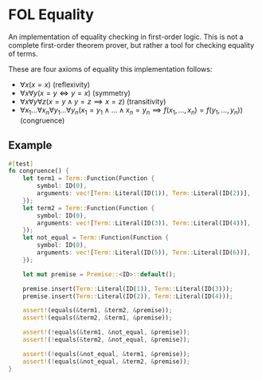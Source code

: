 # FOL Equality

An implementation of equality checking in first-order logic. This is not a complete
first-order theorem prover, but rather a tool for checking equality of terms.

These are four axioms of equality this implementation follows:

- $\forall x (x = x)$ (reflexivity)
- $\forall x \forall y (x = y \iff y = x)$ (symmetry)
- $\forall x \forall y \forall z (x = y \land y = z \implies x = z)$ (transitivity)
- $\forall x_1 \ldots \forall x_n \forall y_1 \ldots \forall y_n (x_1 = y_1 \land \ldots \land x_n = y_n \implies f(x_1, \ldots, x_n) = f(y_1, \ldots, y_n))$ (congruence)
  
## Example

```rust
#[test]
fn congruence() {
    let term1 = Term::Function(Function {
        symbol: ID(0),
        arguments: vec![Term::Literal(ID(1)), Term::Literal(ID(2))],
    });
    let term2 = Term::Function(Function {
        symbol: ID(0),
        arguments: vec![Term::Literal(ID(3)), Term::Literal(ID(4))],
    });
    let not_equal = Term::Function(Function {
        symbol: ID(0),
        arguments: vec![Term::Literal(ID(5)), Term::Literal(ID(6))],
    });

    let mut premise = Premise::<ID>::default();

    premise.insert(Term::Literal(ID(1)), Term::Literal(ID(3)));
    premise.insert(Term::Literal(ID(2)), Term::Literal(ID(4)));

    assert!(equals(&term1, &term2, &premise));
    assert!(equals(&term2, &term1, &premise));

    assert!(!equals(&term1, &not_equal, &premise));
    assert!(!equals(&term2, &not_equal, &premise));

    assert!(!equals(&not_equal, &term1, &premise));
    assert!(!equals(&not_equal, &term2, &premise));
}

```
